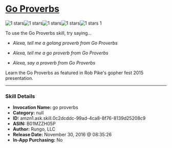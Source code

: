 # [Go Proverbs](http://alexa.amazon.com/#skills/amzn1.ask.skill.0c2dcddc-99ad-4ca8-8f76-8139d25208c9)
![1 stars](../../images/ic_star_black_18dp_1x.png)![1 stars](../../images/ic_star_border_black_18dp_1x.png)![1 stars](../../images/ic_star_border_black_18dp_1x.png)![1 stars](../../images/ic_star_border_black_18dp_1x.png)![1 stars](../../images/ic_star_border_black_18dp_1x.png) 1

To use the Go Proverbs skill, try saying...

* *Alexa, tell me a golang proverb from Go Proverbs*

* *Alexa, tell me a go proverb from Go Proverbs*

* *Alexa, say a proverb from Go Proverbs*

Learn the Go Proverbs as featured in Rob Pike's gopher fest 2015 presentation.

***

### Skill Details

* **Invocation Name:** go proverbs
* **Category:** null
* **ID:** amzn1.ask.skill.0c2dcddc-99ad-4ca8-8f76-8139d25208c9
* **ASIN:** B01MZZH05P
* **Author:** Rungo, LLC
* **Release Date:** November 30, 2016 @ 08:35:26
* **In-App Purchasing:** No
